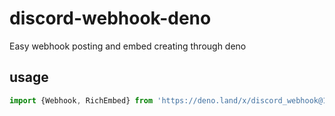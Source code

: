 # discord-webhook-deno
Easy webhook posting and embed creating through deno
## usage
```ts
import {Webhook, RichEmbed} from 'https://deno.land/x/discord_webhook@1.0.0/mod.ts'
```